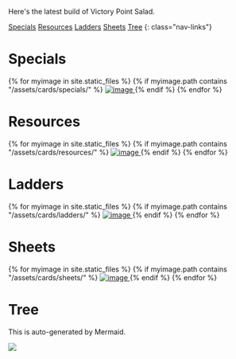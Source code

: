 ---
---
Here's the latest build of Victory Point Salad.

[Specials](#specials)
[Resources](#resources)
[Ladders](#ladders)
[Sheets](#sheets)
[Tree](#tree)
{: class="nav-links"}

# Specials

<div class="cards">
{% for myimage in site.static_files %}
  {% if myimage.path contains "/assets/cards/specials/" %}
<a href="{{ site.baseurl }}{{ myimage.path }}">
  <img src="{{ site.baseurl }}{{ myimage.path }}" class="portrait" alt="image" />
</a>
  {% endif %}
{% endfor %}
</div>

# Resources

<div class="cards">
{% for myimage in site.static_files %}
  {% if myimage.path contains "/assets/cards/resources/" %}
<a href="{{ site.baseurl }}{{ myimage.path }}">
  <img src="{{ site.baseurl }}{{ myimage.path }}"
       class="landscape" alt="image" />
</a>
  {% endif %}
{% endfor %}
</div>

# Ladders

<div class="cards">
{% for myimage in site.static_files %}
{% if myimage.path contains "/assets/cards/ladders/" %}
<a href="{{ site.baseurl }}{{ myimage.path }}">
<img src="{{ site.baseurl }}{{ myimage.path }}"
class="landscape" alt="image" />
</a>
{% endif %}
{% endfor %}
</div>

# Sheets

<div class="cards">
{% for myimage in site.static_files %}
{% if myimage.path contains "/assets/cards/sheets/" %}
<a href="{{ site.baseurl }}{{ myimage.path }}">
<img src="{{ site.baseurl }}{{ myimage.path }}" class="sheet" alt="image" />
</a>
{% endif %}
{% endfor %}
</div>

# Tree

This is auto-generated by Mermaid.

<a href="{{ site.baseurl }}/assets/tree.svg">
  <img src="{{ site.baseurl }}/assets/tree.svg">
</a>
